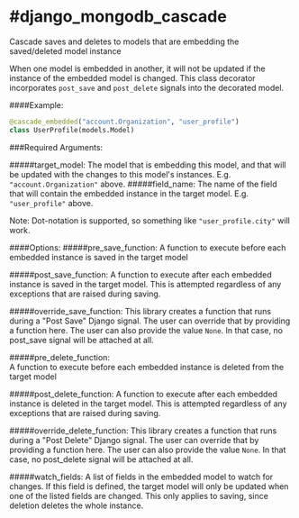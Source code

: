 #django_mongodb_cascade
======================

Cascade saves and deletes to models that are embedding the saved/deleted model instance


When one model is embedded in another, it will not be updated if the
instance of the embedded model is changed. This class decorator
incorporates `post_save` and `post_delete` signals into the decorated model.

####Example:
```python
@cascade_embedded("account.Organization", "user_profile")
class UserProfile(models.Model)
```

###Required Arguments:

#####target_model:
The model that is embedding this model, and that will be updated with the changes to this model's instances. E.g. `"account.Organization"` above. 
#####field_name: 
The name of the field that will contain the embedded instance in the target model. E.g. `"user_profile"` above. 

Note: Dot-notation is supported, so something like `"user_profile.city"` will work.

####Options:
#####pre_save_function: 
A function to execute before each embedded instance is saved in the target model

#####post_save_function: 
A function to execute after each embedded instance is saved in the target model. This is attempted regardless of any exceptions that are raised during saving.

#####override_save_function: 
This library creates a function that runs during a "Post Save" Django signal. The user can override that by providing a function here. The user can also provide the value `None`. In that case, no post_save signal will be attached at all.

#####pre_delete_function:  
A function to execute before each embedded instance is deleted from the target model 

#####post_delete_function: 
A function to execute after each embedded instance is deleted in the target model. This is attempted regardless of any exceptions that are raised during saving.

#####override_delete_function: 
This library creates a function that runs during a "Post Delete" Django signal. The user can override that by providing a function here. The user can also provide the value `None`. In that case, no post_delete signal will be attached at all.

#####watch_fields: 
A list of fields in the embedded model to watch for changes. If this field is defined, the target model will only be updated when one of the listed fields are changed. This only applies to saving, since deletion deletes the whole instance.
